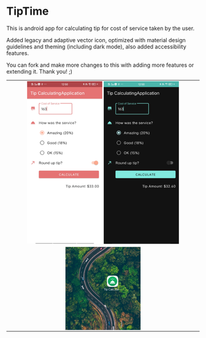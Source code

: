 # TipTime
This is android app for calculating tip for cost of service taken by the user. 

Added legacy and adaptive vector icon, optimized with material design guidelines and theming (including dark mode), also added accessibility features.

You can fork and make more changes to this with adding more features or extending it. 
Thank you! ;)
                                                                                                                                       
<table cellpadding="0" cellspacing="0" border="0" width="100%">
  <tr>
    <td align="center" float="left">
      <img src="TipTimeAppScreenshots/Day%20Mode%20with%20Accessibility%20Added.jpg" alt="Time Time App in Day/Light Mode" width=40%>
      <img src="TipTimeAppScreenshots/Night%20Theme%20with%20Accesssibilty%20Added.jpg" alt="Time Time App in Night/Dark Mode" width=40%">
    </td>
  </tr>
  <tr>
    <td align="center">
      <img src="TipTimeAppScreenshots/Adaptive%20and%20Legacy%20Vector%20Icon.jpg" alt="Icon for app" width = 40% align="center">
    </td>
  </tr>                                                                                                                                                                             
</table>                                                                                                                                         
   
                                                                                                                                                                                     
